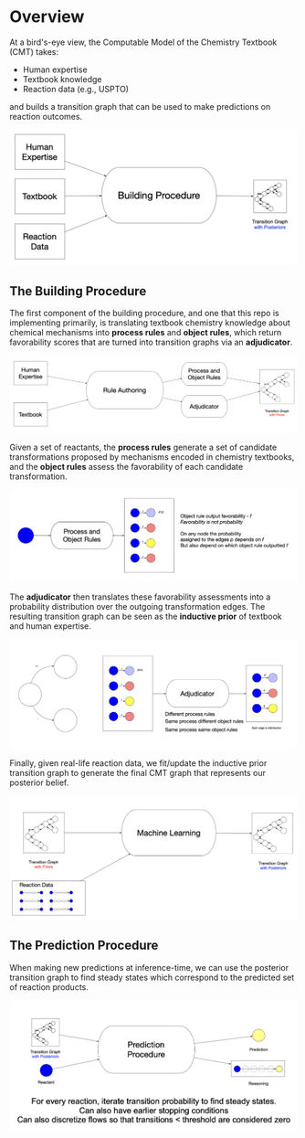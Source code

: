 

# Overview
At a bird's-eye view, the Computable Model of the Chemistry Textbook (CMT) takes:
- Human expertise
- Textbook knowledge
- Reaction data (e.g., USPTO)

and builds a transition graph that can be used to make predictions on reaction outcomes.

![System Architecture](figs/diag-lvl0.png)


## The Building Procedure
The first component of the building procedure, and one that this repo is implementing primarily, is translating textbook chemistry knowledge about chemical mechanisms into **process rules** and **object rules**, which return favorability scores that are turned into transition graphs via an **adjudicator**.

![System Architecture](figs/diag-lvl1.png)

Given a set of reactants, the **process rules** generate a set of candidate transformations proposed by mechanisms encoded in chemistry textbooks, and the **object rules** assess the favorability of each candidate transformation.

![System Architecture](figs/diag-lvl2.png)

The **adjudicator** then translates these favorability assessments into a probability distribution over the outgoing transformation edges. The resulting transition graph can be seen as the **inductive prior** of textbook and human expertise.

![System Architecture](figs/diag-lvl3.png)

Finally, given real-life reaction data, we fit/update the inductive prior transition graph to generate the final CMT graph that represents our posterior belief.

![System Architecture](figs/diag-lvl4.png)


## The Prediction Procedure

When making new predictions at inference-time, we can use the posterior transition graph to find steady states which correspond to the predicted set of reaction products.

![System Architecture](figs/diag-lvl5.png)


